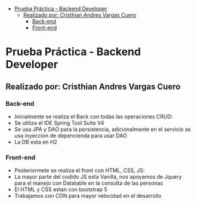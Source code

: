 - [Prueba Práctica - Backend Developer](#prueba-práctica---backend-developer)
  - [Realizado por: Cristhian Andres Vargas Cuero](#realizado-por-cristhian-andres-vargas-cuero)
    - [Back-end](#back-end)
    - [Front-end](#front-end)

# Prueba Práctica - Backend Developer
## Realizado por: Cristhian Andres Vargas Cuero

### Back-end
- Inicialmente se realiza el Back con todas las operaciones CRUD:
- Se utiliza el IDE Spring Tool Suite V4
- Se usa JPA y DAO para la persistencia, adicionalmente en el servicio se usa inyeccion de depencienda para usar DAO
- La DB esta en H2


### Front-end

- Posteriormete se realiza el front con HTML, CSS, JS:
- La mayor parte del codido JS esta Vanilla, nos apoyamos de Jquery para el manejo con Datatable en la consulta de las personas
- El HTML y CSS estan con bootstrap 5
- Trabajamos con CDN para mayor velocidad en el desarrollo